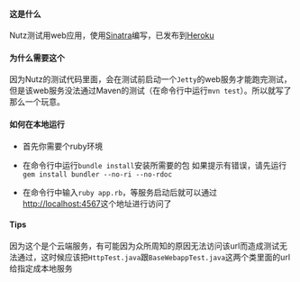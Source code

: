 #### 这是什么

Nutz测试用web应用，使用[Sinatra](http://www.sinatrarb.com/)编写，已发布到[Heroku](http://nutztest.herokuapp.com)

#### 为什么需要这个

因为Nutz的测试代码里面，会在测试前启动一个`Jetty`的web服务才能跑完测试，但是该web服务没法通过Maven的测试（在命令行中运行`mvn test`）。所以就写了那么一个玩意。

#### 如何在本地运行

* 首先你需要个ruby环境

* 在命令行中运行`bundle install`安装所需要的包
  如果提示有错误，请先运行`gem install bundler --no-ri --no-rdoc`

* 在命令行中输入`ruby app.rb`，等服务启动后就可以通过[http://localhost:4567](http://localhost:4567)这个地址进行访问了

#### Tips
因为这个是个云端服务，有可能因为众所周知的原因无法访问该url而造成测试无法通过，这时候应该把`HttpTest.java`跟`BaseWebappTest.java`这两个类里面的url给指定成本地服务
